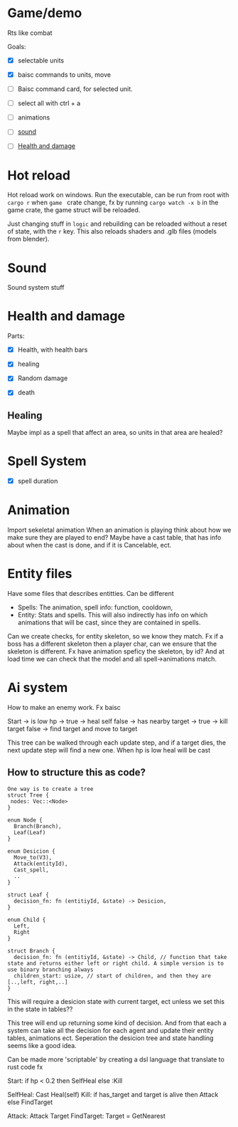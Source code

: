 # Game/demo

Rts like combat



Goals:
* [x] selectable units
* [x] baisc commands to units, move
* [ ] Baisc command card, for selected unit.
* [ ] select all with ctrl + a
* [ ] animations
* [ ] [sound](#sound)
* [ ] [Health and damage](#health)



# Hot reload
Hot reload work on windows. Run the executable, can be run from root with `cargo r` when `game ` crate change, fx by running `cargo watch -x b` in the game crate, the game struct will be reloaded.

Just changing stuff in `logic` and rebuilding can be reloaded without a reset of state, with the `r` key. This also reloads shaders and .glb files (models from blender).


# <a name="sound"></a> Sound

Sound system stuff


# Health and damage <a name="health"></a>
Parts:
* [x] Health, with health bars
* [x] healing
* [x] Random damage
* [x] death


## Healing
Maybe impl as a spell that affect an area, so units in that area are healed?


# Spell System
* [x] spell duration

# Animation
Import sekeletal animation
When an animation is playing think about how we make sure they are played to end?
Maybe have a cast table, that has info about when the cast is done, and if it is Cancelable, ect.


# Entity files
Have some files that describes entitties.
Can be different
* Spells: The animation, spell info: function, cooldown, 
* Entity: Stats and spells. This will also indirectly has info on which animations that will be cast, since they are contained in spells.

Can we create checks, for entity skeleton, so we know they match. Fx if a boss has a different skeleton then a player char, can we ensure that the skeleton is different. Fx have animation speficy the skeleton, by id? And at load time we can check that the model and all spell->animations match.



# Ai system

How to make an enemy work. Fx baisc

Start ->
  is low hp ->
    true -> heal self
    false ->
       has nearby target ->
         true -> kill target
         false -> find target and move to target


This tree can be walked through each update step, and if a target dies, the next update step will find a new one.
When hp is low heal will be cast

## How to structure this as code?
```
One way is to create a tree
struct Tree {
 nodes: Vec::<Node>
}

enum Node {
  Branch(Branch),
  Leaf(Leaf)
}

enum Desicion {
  Move_to(V3),
  Attack(entityId),
  Cast_spell,
  ..
}

struct Leaf {
  decision_fn: fn (entitiyId, &state) -> Desicion,
}

enum Child {
  Left,
  Right
}

struct Branch {
  decision_fn: fn (entitiyId, &state) -> Child, // function that take state and returns either left or right child. A simple version is to use binary branching always
  children_start: usize, // start of children, and then they are [..,left, right,..]
}
```


This will require a desicion state with current target, ect unless we set this in the state in tables??

This tree will end up returning some kind of decision.
And from that each a system can take all the decision for each agent and update their entity tables, animations ect.
Seperation the desicion tree and state handling seems like a good idea.


Can be made more 'scriptable' by creating a dsl language that translate to rust code fx

Start: if hp < 0.2 then SelfHeal else :Kill

SelfHeal: Cast Heal(self)
Kill: if has_target and target is alive then Attack else FindTarget

Attack: Attack Target
FindTarget: Target = GetNearest
